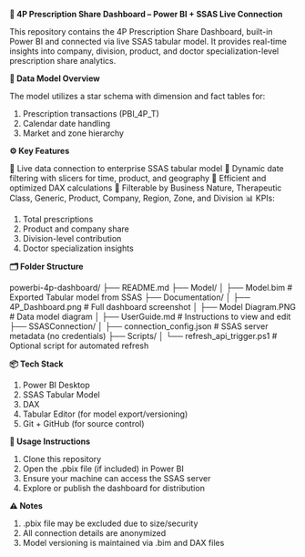 **💊 4P Prescription Share Dashboard – Power BI + SSAS Live Connection**

This repository contains the 4P Prescription Share Dashboard, built-in Power BI and connected via live SSAS tabular model. It provides real-time insights into company, division, product, and doctor specialization-level prescription share analytics.


**🧩 Data Model Overview**

The model utilizes a star schema with dimension and fact tables for:

1. Prescription transactions (PBI_4P_T)
2. Calendar date handling
3. Market and zone hierarchy


**⚙️ Key Features**

📡 Live data connection to enterprise SSAS tabular model
📆 Dynamic date filtering with slicers for time, product, and geography
🧠 Efficient and optimized DAX calculations
🎯 Filterable by Business Nature, Therapeutic Class, Generic, Product, Company, Region, Zone, and Division
📊 KPIs:
   1. Total prescriptions
   2. Product and company share
   3. Division-level contribution
   4. Doctor specialization insights
   



**🗂 Folder Structure**

powerbi-4p-dashboard/
├── README.md
├── Model/
│   ├── Model.bim                  # Exported Tabular model from SSAS
├── Documentation/
│   ├── 4P_Dashboard.png           # Full dashboard screenshot
│   ├── Model Diagram.PNG          # Data model diagram
│   ├── UserGuide.md               # Instructions to view and edit
├── SSASConnection/
│   ├── connection_config.json     # SSAS server metadata (no credentials)
├── Scripts/
│   └── refresh_api_trigger.ps1    # Optional script for automated refresh


**📦 Tech Stack** 

1. Power BI Desktop
2. SSAS Tabular Model
3. DAX
4. Tabular Editor (for model export/versioning)
5. Git + GitHub (for source control)


**📌 Usage Instructions**

1. Clone this repository
2. Open the .pbix file (if included) in Power BI
3. Ensure your machine can access the SSAS server
4. Explore or publish the dashboard for distribution


**⚠️ Notes**

1. .pbix file may be excluded due to size/security
2. All connection details are anonymized
3. Model versioning is maintained via .bim and DAX files

 
